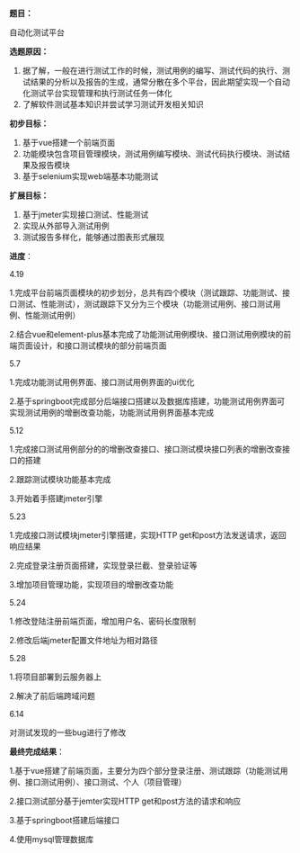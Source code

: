 **题目：**

自动化测试平台

**选题原因：**

1. 据了解，一般在进行测试工作的时候，测试用例的编写、测试代码的执行、测试结果的分析以及报告的生成，通常分散在多个平台，因此期望实现一个自动化测试平台实现管理和执行测试任务一体化
2. 了解软件测试基本知识并尝试学习测试开发相关知识

**初步目标：**

1. 基于vue搭建一个前端页面
2. 功能模块包含项目管理模块，测试用例编写模块、测试代码执行模块、测试结果及报告模块
3. 基于selenium实现web端基本功能测试

**扩展目标：**

1. 基于jmeter实现接口测试、性能测试
2. 实现从外部导入测试用例
3. 测试报告多样化，能够通过图表形式展现



**进度**：

4.19

1.完成平台前端页面模块的初步划分，总共有四个模块（测试跟踪、功能测试、接口测试、性能测试），测试跟踪下又分为三个模块（功能测试用例、接口测试用例、性能测试用例）

2.结合vue和element-plus基本完成了功能测试用例模块、接口测试用例模块的前端页面设计，和接口测试模块的部分前端页面

5.7

1.完成功能测试用例界面、接口测试用例界面的ui优化

2.基于springboot完成部分后端接口搭建以及数据库搭建，功能测试用例界面可实现测试用例的增删改查功能，功能测试用例界面基本完成   

5.12

1.完成接口测试用例部分的的增删改查接口、接口测试模块接口列表的增删改查接口的搭建

2.跟踪测试模块功能基本完成

3.开始着手搭建jmeter引擎

5.23

1.完成接口测试模块jmeter引擎搭建，实现HTTP get和post方法发送请求，返回响应结果

2.完成登录注册页面搭建，实现登录拦截、登录验证等

3.增加项目管理功能，实现项目的增删改查功能

5.24

1.修改登陆注册前端页面，增加用户名、密码长度限制

2.修改后端jmeter配置文件地址为相对路径

5.28

1.将项目部署到云服务器上

2.解决了前后端跨域问题

6.14

对测试发现的一些bug进行了修改



**最终完成结果**：

1.基于vue搭建了前端页面，主要分为四个部分登录注册、测试跟踪（功能测试用例、接口测试用例）、接口测试、个人（项目管理）

2.接口测试部分基于jemter实现HTTP get和post方法的请求和响应

3.基于springboot搭建后端接口

4.使用mysql管理数据库
